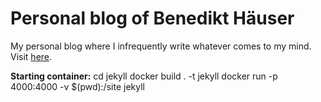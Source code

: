 # Personal blog of Benedikt Häuser

My personal blog where I infrequently write whatever comes to my mind.
Visit [here](https://www.bene.haus).

**Starting container:**
cd jekyll
docker build . -t jekyll
docker run -p 4000:4000 -v $(pwd):/site  jekyll